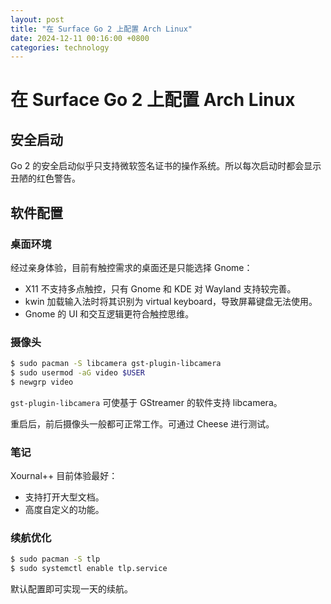 ```yaml
---
layout: post
title: "在 Surface Go 2 上配置 Arch Linux"
date: 2024-12-11 00:16:00 +0800
categories: technology
---
```


# 在 Surface Go 2 上配置 Arch Linux

## 安全启动

Go 2 的安全启动似乎只支持微软签名证书的操作系统。所以每次启动时都会显示丑陋的红色警告。

## 软件配置

### 桌面环境

经过亲身体验，目前有触控需求的桌面还是只能选择 Gnome：

- X11 不支持多点触控，只有 Gnome 和 KDE 对 Wayland 支持较完善。
- kwin 加载输入法时将其识别为 virtual keyboard，导致屏幕键盘无法使用。
- Gnome 的 UI 和交互逻辑更符合触控思维。

### 摄像头

```bash
$ sudo pacman -S libcamera gst-plugin-libcamera
$ sudo usermod -aG video $USER
$ newgrp video
```

`gst-plugin-libcamera` 可使基于 GStreamer 的软件支持 libcamera。

重启后，前后摄像头一般都可正常工作。可通过 Cheese 进行测试。

### 笔记

Xournal++ 目前体验最好：

- 支持打开大型文档。
- 高度自定义的功能。

### 续航优化

```bash
$ sudo pacman -S tlp
$ sudo systemctl enable tlp.service
```

默认配置即可实现一天的续航。